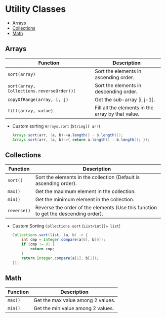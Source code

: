# Utility Classes

- [Arrays](#arrays)
- [Collections](#collections)
- [Math](#math)

## Arrays
| Function | Description |
| ---- | ---- |
| `sort(array)` | Sort the elements in ascending order. |
| `sort(array, Collections.reverseOrder())` | Sort the elements in descending order. |
| `copyOfRange(array, i, j)` | Get the sub-array [i, j-1]. |
| `fill(array, value)` | Fill all the elements in the array by that value. |

- Custom sorting `Arrays.sort` (`String[] arr`)
  ```java
  Arrays.sort(arr, (a, b)->a.length() - b.length());
  Arrays.sort(arr, (a, b)->{ return a.length() - b.length(); });
  ```
  
## Collections
| Function | Description |
| ---- | ---- |
| `sort()` | Sort the elements in the collection (Default is ascending order). |
| `max()` | Get the maximum element in the collection. |
| `min()` | Get the minimum element in the collection. |
| `reverse()` | Reverse the order of the elements (Use this function to get the descending order). |

- Custom Sorting `Collections.sort` (`List<int[]> list`)
  ```java
  Collections.sort(list, (a, b) -> {
      int cmp = Integer.compare(a[0], b[0]);
      if (cmp != 0) {
          return cmp;
      }
      return Integer.compare(a[1], b[1]);
  });
  ```

## Math
| Function | Description |
|----|----|
| `max()` | Get the max value among 2 values. |
| `min()` | Get the min value among 2 values. |
